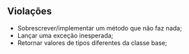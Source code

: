 ## Violações

- Sobrescrever/implementar um método que não faz nada;
- Lançar uma exceção inesperada;
- Retornar valores de tipos diferentes da classe base;
